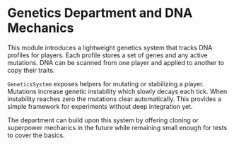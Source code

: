 # Genetics Department and DNA Mechanics

This module introduces a lightweight genetics system that tracks DNA profiles for players.  Each profile stores a set of genes and any active mutations.  DNA can be scanned from one player and applied to another to copy their traits.

`GeneticsSystem` exposes helpers for mutating or stabilizing a player.  Mutations increase genetic instability which slowly decays each tick.  When instability reaches zero the mutations clear automatically.  This provides a simple framework for experiments without deep integration yet.

The department can build upon this system by offering cloning or superpower mechanics in the future while remaining small enough for tests to cover the basics.
